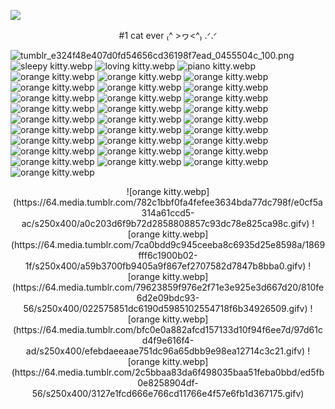 ![](https://komarev.com/ghpvc/?username=WAMHI&color=fc8116)

<p align="center">
#1 cat ever ₍^ >ヮ<^₎ .ᐟ.ᐟ

![tumblr_e324f48e407d0fd54656cd36198f7ead_0455504c_100.png](tumblr_e324f48e407d0fd54656cd36198f7ead_0455504c_100.png)
![sleepy kitty.webp](https://raw.githubusercontent.com/WAMHI/WAMHI/refs/heads/main/sleepy%20kitty.webp)
![loving kitty.webp](https://raw.githubusercontent.com/WAMHI/WAMHI/refs/heads/main/cats%20loving.webp)
![piano kitty.webp](https://raw.githubusercontent.com/WAMHI/WAMHI/refs/heads/main/piano%20cat.webp)
![orange kitty.webp](https://raw.githubusercontent.com/WAMHI/WAMHI/refs/heads/main/orange.webp)
![orange kitty.webp](https://raw.githubusercontent.com/WAMHI/WAMHI/refs/heads/main/kittienss.webp)
![orange kitty.webp](https://raw.githubusercontent.com/WAMHI/WAMHI/refs/heads/main/lol%20cat.webp)
![orange kitty.webp](https://raw.githubusercontent.com/WAMHI/WAMHI/refs/heads/main/hachi%20chika.webp)
![orange kitty.webp](https://raw.githubusercontent.com/WAMHI/WAMHI/refs/heads/main/chewwwing.webp)
![orange kitty.webp](https://raw.githubusercontent.com/WAMHI/WAMHI/refs/heads/main/cutie%20baby.webp)
![orange kitty.webp](https://raw.githubusercontent.com/WAMHI/WAMHI/refs/heads/main/sleeeeeps.webp)
![orange kitty.webp](https://raw.githubusercontent.com/WAMHI/WAMHI/refs/heads/main/mrrorw.webp)
![orange kitty.webp](hawaii.png)
![orange kitty.webp](https://raw.githubusercontent.com/WAMHI/WAMHI/refs/heads/main/smellin.webp)
![orange kitty.webp](https://raw.githubusercontent.com/WAMHI/WAMHI/refs/heads/main/baby%20kitten.webp)
![orange kitty.webp](https://raw.githubusercontent.com/WAMHI/WAMHI/refs/heads/main/puter.webp)
![orange kitty.webp](https://64.media.tumblr.com/281a3c25238db8cca17f348992e158e1/577528e6321b868a-d3/s250x400/9dbd391b51529575c2966169da8eadc154809bc6.gifv)
![orange kitty.webp](https://64.media.tumblr.com/5681dced8641edb16167f16dd336bb7b/d2631e4dd00e84e4-da/s100x200/ce16d7437d9b195765181a4f84bc825fdfece9e1.gifv)
![orange kitty.webp](https://64.media.tumblr.com/107b1a455a4e6d55cefd52d3d8977436/d1a40ee2f7911a09-f7/s100x200/caa028c644648c013961cf3c2926d57fdfbb7513.gifv)
![orange kitty.webp](https://64.media.tumblr.com/b5fa695432ffc1c130c4fc952ea5cfc6/a86a15a4d492f826-b2/s100x200/8ab63d4878186aa78dbb5e6277f1b88034cbfdff.gifv)
![orange kitty.webp](https://64.media.tumblr.com/fa4fbbf7f604eae95089be164c23a92e/be43fa8c343f821f-36/s100x200/3dcfd6a513e3ef74de8145ded53972deff84f268.gifv)
![orange kitty.webp](https://64.media.tumblr.com/6862599c4d7ea79e223e2e844d5722d1/88ea3eeb73f3d5c4-88/s100x200/fae3a448815705c92374cfe47ca4625904334a3d.pnj)
![orange kitty.webp](https://64.media.tumblr.com/1d6f5948cdb850324e8032e27caaeaf2/31f6b6c91b66aa5b-64/s100x200/20efe6dee93d6b1826bd4ce4330ce608958d844b.gifv)
![orange kitty.webp](https://64.media.tumblr.com/94f44cdcddf000b93216f3ed9f7ffd75/b553fbecacc6e296-4c/s100x200/9e4ed0cf3eede0934f660de8be4701ee96276d3e.gifv)
![orange kitty.webp](https://64.media.tumblr.com/9c498df1cc4b8d9ec609c30b34d2fa03/12399935739b482a-7e/s100x200/33cf649657a5c62727276ef013a41c1f9b6df730.gifv)
![orange kitty.webp](https://64.media.tumblr.com/31c46d2c0ab9bc8151f5af05f7039229/dffcafd58da45e0a-a7/s100x200/8819050fc39396781167217e6d0741fc02b606ab.gifv)
![orange kitty.webp](https://64.media.tumblr.com/e4cc07ebabfc744db7cb0fa334171dac/14133bc6bb4daeda-c3/s100x200/91ec7eb4df99c5a6409b211b1d216fed07949a77.gifv)
![orange kitty.webp](https://64.media.tumblr.com/fc81b5e32fa3d5647f2fe50094fe3697/6c5c505f0459a950-c1/s100x200/ad1294a7298f96e823580fb11cb00ec5e58c69f7.gifv)
![orange kitty.webp](https://64.media.tumblr.com/6966e2232048828e2808d3bc5b144fa3/27cc8c35c7be47a6-bc/s250x400/0d98fd225af849108760fd472d382721f783a0d7.gifv)
![orange kitty.webp](https://64.media.tumblr.com/e740b909a2f621f2e1127cbd6e1c045a/b0fd1fab485022e8-ea/s100x200/66c46c61bc66bffd52a35465a825a41bc9812c2e.gifv)
![orange kitty.webp](https://64.media.tumblr.com/99b4e70bf59aaae9859b02301c6627eb/15352180265bc3fe-0b/s100x200/0aebbf8c534bd1820021eacd17277b488b30b99e.gifv)
![orange kitty.webp](https://64.media.tumblr.com/f9ea0825bb56bf6b02d18491f32fb060/284e95c3c084fe3f-6f/s100x200/df20b87d476590e7155eb868d6cfc9962272c1d9.gifv)
<p align="center">
![orange kitty.webp](https://64.media.tumblr.com/782c1bbf0fa4fefee3634bda77dc798f/e0cf5a314a61ccd5-ac/s250x400/a0c203d6f9b72d2858808857c93dc78e825ca98c.gifv)
![orange kitty.webp](https://64.media.tumblr.com/7ca0bdd9c945ceeba8c6935d25e8598a/1869fff6c1900b02-1f/s250x400/a59b3700fb9405a9f867ef2707582d7847b8bba0.gifv)
![orange kitty.webp](https://64.media.tumblr.com/79623859f976e2f71e3e925e3d667d20/810fe6d2e09bdc93-56/s250x400/022575851dc6190d5985102554718f6b34926509.gifv)
![orange kitty.webp](https://64.media.tumblr.com/bfc0e0a882afcd157133d10f94f6ee7d/97d61cd4f9e616f4-ad/s250x400/efebdaeeaae751dc96a65dbb9e98ea12714c3c21.gifv)
![orange kitty.webp](https://64.media.tumblr.com/2c5bbaa83da6f498035baa51feba0bbd/ed5fb0e8258904df-56/s250x400/3127e1fcd666e766cd11766e4f57e6fb1d367175.gifv)

